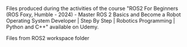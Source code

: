 Files produced during the activities of the course "ROS2 For Beginners (ROS Foxy, Humble - 2024) - Master ROS 2 Basics and Become a Robot Operating System Developer | Step By Step | Robotics Programming | Python and C++" available on Udemy.

Files from ROS2 workspace folder
